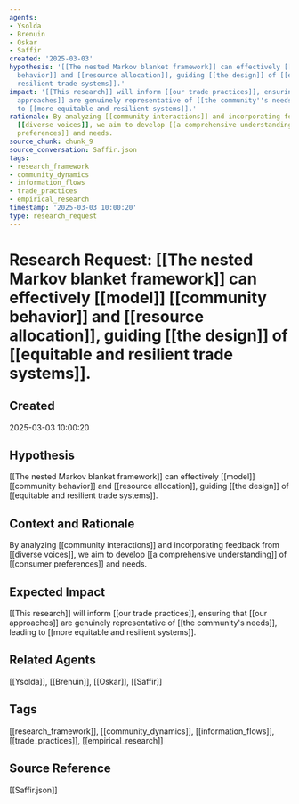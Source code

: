 ```yaml
---
agents:
- Ysolda
- Brenuin
- Oskar
- Saffir
created: '2025-03-03'
hypothesis: '[[The nested Markov blanket framework]] can effectively [[model]] [[community
  behavior]] and [[resource allocation]], guiding [[the design]] of [[equitable and
  resilient trade systems]].'
impact: '[[This research]] will inform [[our trade practices]], ensuring that [[our
  approaches]] are genuinely representative of [[the community''s needs]], leading
  to [[more equitable and resilient systems]].'
rationale: By analyzing [[community interactions]] and incorporating feedback from
  [[diverse voices]], we aim to develop [[a comprehensive understanding]] of [[consumer
  preferences]] and needs.
source_chunk: chunk_9
source_conversation: Saffir.json
tags:
- research_framework
- community_dynamics
- information_flows
- trade_practices
- empirical_research
timestamp: '2025-03-03 10:00:20'
type: research_request
---
```


# Research Request: [[The nested Markov blanket framework]] can effectively [[model]] [[community behavior]] and [[resource allocation]], guiding [[the design]] of [[equitable and resilient trade systems]].

## Created
2025-03-03 10:00:20

## Hypothesis
[[The nested Markov blanket framework]] can effectively [[model]] [[community behavior]] and [[resource allocation]], guiding [[the design]] of [[equitable and resilient trade systems]].

## Context and Rationale
By analyzing [[community interactions]] and incorporating feedback from [[diverse voices]], we aim to develop [[a comprehensive understanding]] of [[consumer preferences]] and needs.

## Expected Impact
[[This research]] will inform [[our trade practices]], ensuring that [[our approaches]] are genuinely representative of [[the community's needs]], leading to [[more equitable and resilient systems]].

## Related Agents
[[Ysolda]], [[Brenuin]], [[Oskar]], [[Saffir]]

## Tags
[[research_framework]], [[community_dynamics]], [[information_flows]], [[trade_practices]], [[empirical_research]]

## Source Reference
[[Saffir.json]]
